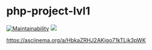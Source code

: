 # php-project-lvl1

[![Maintainability](https://api.codeclimate.com/v1/badges/14041e9fe1f099d41dc0/maintainability)](https://codeclimate.com/github/kerodim/php-project-lvl1/maintainability)
![](https://github.com/kerodim/php-project-lvl1/workflows/main/badge.svg)

https://asciinema.org/a/HbkaZRHJ2AKigo71kTLjk3pWK

